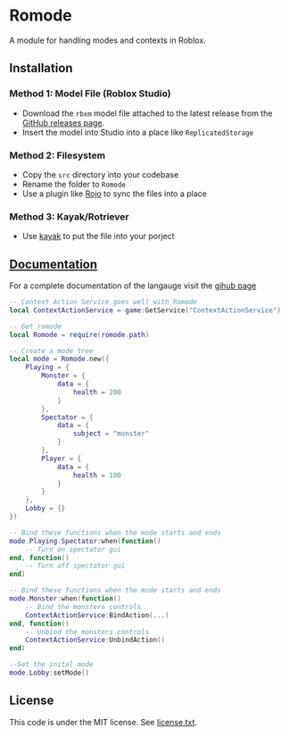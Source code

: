 # Romode

A module for handling modes and contexts in Roblox. 

## Installation

### Method 1: Model File (Roblox Studio)

* Download the `rbxm` model file attached to the latest release from the [GitHub releases page](https://github.com/scotch101tape/romode/releases).
* Insert the model into Studio into a place like `ReplicatedStorage`

### Method 2: Filesystem

* Copy the `src` directory into your codebase
* Rename the folder to `Romode`
* Use a plugin like [Rojo](https://github.com/LPGhatguy/rojo) to sync the files into a place

### Method 3: Kayak/Rotriever

* Use [kayak](https://github.com/emozley/kayak) to put the file into your porject

## [Documentation](https://scotch101tape.github.io/romode/)

For a complete documentation of the langauge visit the [gihub page](https://scotch101tape.github.io/romode/)

```lua
-- Context Action Service goes well with Romode
local ContextActionService = game:GetService("ContextActionService")

-- Get romode
local Romode = require(romode.path)

-- Create a mode tree
local mode = Romode.new({
    Playing = {
        Monster = {
            data = {
                health = 200
            }
        },
        Spectator = {
            data = {
                subject = "monster"
            }
        },
        Player = {
            data = {
                health = 100
            }
        }
    },
    Lobby = {}
})

-- Bind these functions when the mode starts and ends
mode.Playing.Spectator:when(function()
    -- Turn on spectator gui
end, function()
    -- Turn off spectator gui
end)

-- Bind these functions when the mode starts and ends
mode.Monster:when(function()
    -- Bind the monsters controls
    ContextActionService:BindAction(...)
end, function()
    -- Unbind the monsters controls
    ContextActionService:UnbindAction()
end)

--Set the inital mode
mode.Lobby:setMode()
```

## License

This code is under the MIT license. See [license.txt](https://github.com/scotch101tape/romode/license.txt).